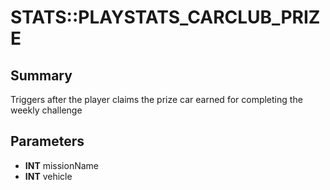 # STATS::PLAYSTATS_CARCLUB_PRIZE

## Summary
Triggers after the player claims the prize car earned for completing the weekly challenge

## Parameters
* **INT** missionName
* **INT** vehicle